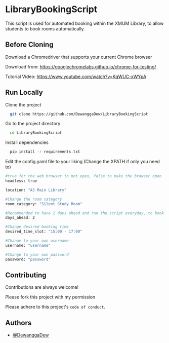 # LibraryBookingScript

This script is used for automated booking within the XMUM Library, to allow students to book rooms automatically.

## Before Cloning

Download a Chromedriver that supports your current Chrome browser

Download from: https://googlechromelabs.github.io/chrome-for-testing/

Tutorial Video: https://www.youtube.com/watch?v=KqWUC-xWYpA

## Run Locally

Clone the project

```bash
  git clone https://github.com/DewanggaDew/LibraryBookingScript
```

Go to the project directory

```bash
  cd LibraryBookingScript
```

Install dependencies

```bash
  pip install -r requirements.txt
```

Edit the config.yaml file to your liking (Change the XPATH if only you need to)

```bash
#true for the web browser to not open, false to make the browser open
headless: true

location: "A3 Main Library"

#Change the room category
room_category: "Silent Study Room"

#Recommended to have 2 days ahead and run the script everyday, to book the script everyday
days_ahead: 2

#Change desired booking time
desired_time_slot: "15:00 - 17:00"

#Change to your own username
username: "username"

#Change to your own password
password: "password"

```

## Contributing

Contributions are always welcome!

Please fork this project with my permission

Please adhere to this project's `code of conduct`.

## Authors

- [@DewanggaDew](https://github.com/DewanggaDew)
